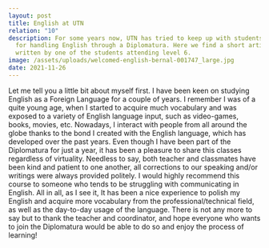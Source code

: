 ```yaml
---
layout: post
title: English at UTN
relation: "10"
description: For some years now, UTN has tried to keep up with students’ needs
  for handling English through a Diplomatura. Here we find a short article
  written by one of the students attending level 6.
image: /assets/uploads/welcomed-english-bernal-001747_large.jpg
date: 2021-11-26
---
```

Let me tell you a little bit about myself first. I have been keen on studying English as a Foreign Language for a couple of years. I remember I was of a quite young age, when I started to acquire much vocabulary and was exposed to a variety of English language input, such as video-games, books, movies, etc. Nowadays, I interact with people from all around the globe thanks to the bond I created with the English language, which has developed over the past years.
Even though I have been part of the Diplomatura for just a year, it has been a pleasure to share this classes regardless of virtuality. Needless to say, both teacher and classmates have been kind and patient to one another, all corrections to our speaking and/or writings were always provided politely. I would highly recommend this course to someone who tends to be struggling with communicating in English.
All in all, as I see it, It has been a nice experience to polish my English and acquire more vocabulary from the professional/technical field, as well as  the day-to-day usage of the language.
There is not any more to say but to thank the teacher and coordinator, and hope everyone who wants to join the Diplomatura would be able to do so and enjoy the process of learning!
